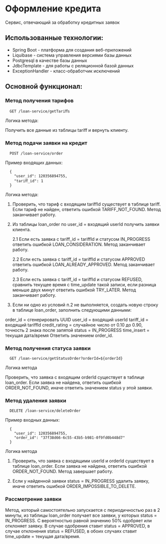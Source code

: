 
# Оформление кредита
Сервис, отвечающий за обработку кредитных заявок
## Использованные технологии:
* Spring Boot - платформа для создания веб-приложений
* Liquibase - система управления версиями базы данных
* Postgresql в качестве базы данных
* JdbcTemplate - для работы с реляционной базой данных
* ExceptionHandler - класс-обработчик исключений

## Основной функционал:
### Метод получения тарифов
```
  GET /loan-service/getTariﬀs
```
Логика метода:

Получить все данные из таблицы tariff и вернуть клиенту.

### Метод подачи заявки на кредит
```
  POST /loan-service/order
```
Пример входящих данных:
```
  {
    "user_id": 120356894755,
    "tariﬀ_id": 1
  }

```
Логика метода:

1.  Проверить, что тариф с входящим tariffId существует в таблице tariff. Если тариф не найден, ответить ошибкой TARIFF_NOT_FOUND. Метод заканчивает работу.


2.  Из таблицы loan_order по user_id = входящий userId получить заявки клиента.

      2.1  	Если есть заявка с tariff_id = tariffId и статусом IN_PROGRESS ответить ошибкой
LOAN_CONSIDERATION. Метод заканчивает работу.

      2.2	  Если есть заявка с tariff_id = tariffId и статусом APPROVED ответить ошибкой
LOAN_ALREADY_APPROVED. Метод заканчивает работу.

      2.3	  Если есть заявка с tariff_id = tariffId и статусом REFUSED, сравнить текущее время с time_update такой записи, если разница меньше двух минут ответить ошибкой TRY_LATER. Метод заканчивает работу.

3.	Если ни одно из условий п.2 не выполняется, создать новую строку в таблице
loan_order, заполнить следующими данными:

order_id = сгенерировать UUID user_id = входящий userId tariff_id = входящий tariffId
credit_rating = случайное число от 0.10 до 0.90, точность 2 знака после запятой
status = IN_PROGRESS
time_insert = текущая дата/время Ответить значением order_id.

### Метод получения статуса заявки
```
  GET /loan-service/getStatusOrder?orderId=${orderId}
```
Логика метода

Проверить, что заявка с входящим orderId существует в таблице loan_order. Если заявка не найдена, ответить ошибкой ORDER_NOT_FOUND, иначе ответить значением status у этой заявки.

### Метод удаления заявки
```
  DELETE /loan-service/deleteOrder
```
Пример входных данных:
```
  {
    "user_id": 120356894755,
    "order_id": "37f38d66-6c55-43b5-b981-0f9fd0b448d7"
  }

```
Логика метода
1.	Проверить, что заявка с входящими userId и orderId существует в таблице loan_order. Если заявка не найдена, ответить ошибкой ORDER_NOT_FOUND. Метод завершает работу.

2.	Если у найденной заявки status = IN_PROGRESS удалить заявку, иначе ответить ошибкой ORDER_IMPOSSIBLE_TO_DELETE.

### Рассмотрение заявки
Метод, который самостоятельно запускается с периодичностью раз в 2 минуты, из таблицы loan_order получает все заявки, у которых status = IN_PROGRESS. С вероятностью равной значению 50% одобряет или отклоняет заявку. В случае одобрения ставит status = APPROVED, в случае отклонения status = REFUSED, в обоих случаях ставит time_update = текущая дата/время.



